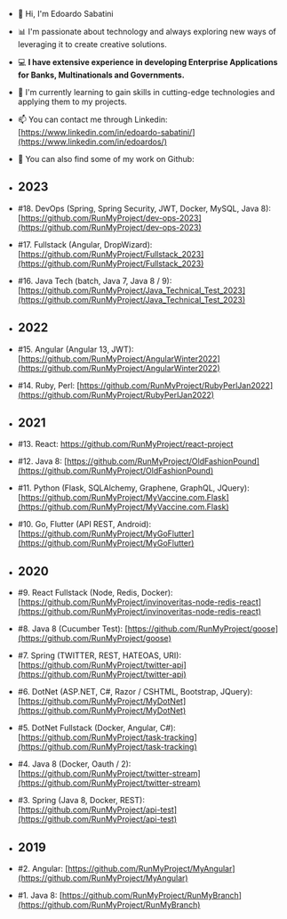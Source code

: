 - 👋 Hi, I'm Edoardo Sabatini 
- 📊 I'm passionate about technology and always exploring new ways of leveraging it to create creative solutions. 
- 💻 **I have extensive experience in developing Enterprise Applications for Banks, Multinationals and Governments.** 
- 🌱 I'm currently learning to gain skills in cutting-edge technologies and applying them to my projects.
- 📫 You can contact me through Linkedin: [https://www.linkedin.com/in/edoardo-sabatini/](https://www.linkedin.com/in/edoardos/)
- 🐬 You can also find some of my work on Github:

- ## 2023 
- #18. DevOps (Spring, Spring Security, JWT, Docker, MySQL, Java 8): [https://github.com/RunMyProject/dev-ops-2023](https://github.com/RunMyProject/dev-ops-2023)
- #17. Fullstack (Angular, DropWizard): [https://github.com/RunMyProject/Fullstack_2023](https://github.com/RunMyProject/Fullstack_2023)
- #16. Java Tech (batch, Java 7, Java 8 / 9): [https://github.com/RunMyProject/Java_Technical_Test_2023](https://github.com/RunMyProject/Java_Technical_Test_2023)
- ## 2022
- #15. Angular (Angular 13, JWT): [https://github.com/RunMyProject/AngularWinter2022](https://github.com/RunMyProject/AngularWinter2022)
- #14. Ruby, Perl: [https://github.com/RunMyProject/RubyPerlJan2022](https://github.com/RunMyProject/RubyPerlJan2022)
- ## 2021
- #13. React: [https://github.com/RunMyProject/react-project ](https/github.com/RunMyProject/react-project )
- #12. Java 8: [https://github.com/RunMyProject/OldFashionPound](https://github.com/RunMyProject/OldFashionPound)
- #11. Python (Flask, SQLAlchemy, Graphene, GraphQL, JQuery): [https://github.com/RunMyProject/MyVaccine.com.Flask](https://github.com/RunMyProject/MyVaccine.com.Flask)
- #10. Go, Flutter (API REST, Android): [https://github.com/RunMyProject/MyGoFlutter](https://github.com/RunMyProject/MyGoFlutter)
- ## 2020
- #9. React Fullstack (Node, Redis, Docker): [https://github.com/RunMyProject/invinoveritas-node-redis-react](https://github.com/RunMyProject/invinoveritas-node-redis-react)
- #8. Java 8 (Cucumber Test): [https://github.com/RunMyProject/goose](https://github.com/RunMyProject/goose)
- #7. Spring (TWITTER, REST, HATEOAS, URI): [https://github.com/RunMyProject/twitter-api](https://github.com/RunMyProject/twitter-api)
- #6. DotNet (ASP.NET, C#, Razor / CSHTML, Bootstrap, JQuery): [https://github.com/RunMyProject/MyDotNet](https://github.com/RunMyProject/MyDotNet)
- #5. DotNet Fullstack (Docker, Angular, C#): [https://github.com/RunMyProject/task-tracking](https://github.com/RunMyProject/task-tracking)
- #4. Java 8 (Docker, Oauth / 2): [https://github.com/RunMyProject/twitter-stream](https://github.com/RunMyProject/twitter-stream)
- #3. Spring (Java 8, Docker, REST): [https://github.com/RunMyProject/api-test](https://github.com/RunMyProject/api-test)
- ## 2019
- #2. Angular: [https://github.com/RunMyProject/MyAngular](https://github.com/RunMyProject/MyAngular)
- #1. Java 8: [https://github.com/RunMyProject/RunMyBranch](https://github.com/RunMyProject/RunMyBranch)
<!---
RunMyProject/RunMyProject is a ✨ special ✨ repository because its `README.md` (this file) appears on your GitHub profile.
You can click the Preview link to take a look at your changes.
--->
